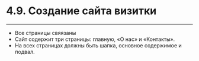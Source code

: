 # 4.9. Создание сайта визитки
---


 + Все страницы свяязаны 
 + Сайт содержит три страницы: главную, «О нас» и «Контакты».
 + На всех страницах должны быть шапка, основное содержимое и подвал.
